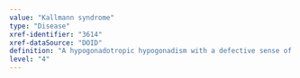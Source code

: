 ```yaml
---
value: "Kallmann syndrome"
type: "Disease"
xref-identifier: "3614"
xref-dataSource: "DOID"
definition: "A hypogonadotropic hypogonadism with a defective sense of smell (anosmia or hyposmia)."
level: "4"
---
```

